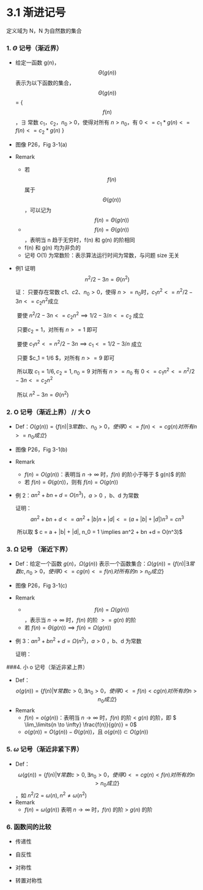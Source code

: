 # 3.1 渐进记号

定义域为 N，N 为自然数的集合

### 1. $\Theta$ 记号（渐近界）

* 给定一函数 g(n)，$$\Theta(g(n))$$ 表示为以下函数的集合，$$\Theta(g(n))$$ = { $$ f(n) $$，$\exists$ 常数 $c_1$，$c_2$，$n_0$ > 0，使得对所有 $n > n_0$，有 $0 <= c_1*g(n) <= f(n) <= c_2 * g(n)$ }

* 图像 P26，Fig 3-1(a)

* Remark

  * 若 $$ f(n) $$ 属于 $$\Theta(g(n))$$，可以记为$$ f(n) = \Theta(g(n))$$
  * $$ f(n) = \Theta(g(n))$$，表明当 n 趋于无穷时，f(n) 和 g(n) 的阶相同
  * f(n) 和 g(n) 均为非负的
  * 记号 O(1) 为常数阶：表示算法运行时间为常数，与问题 size 无关

* 例1 证明 $$n^2/2 - 3n = \Theta(n^2)$$

  证： 只要存在常数 $c1、c2、n_0>0​$，使得 $n >= n_0​$ 时，$c_1n^2 <= n^2 / 2 - 3n <= c_2 n^2​$成立

  ​	要使 $n^2 / 2 - 3n <= c_2 n^2 \implies 1/2 - 3/n <= c_2$ 成立

  ​	只要$c_2 = 1$，对所有 $n >= 1$ 即可

  ​	要使 $c_1n^2 <= n^2 / 2 - 3n \implies c_1 <= 1/2 - 3/n$ 成立

  ​	只要 $c_1 = 1/6 $，对所有 $n >= 9$ 即可

  ​	所以取 $c_1 = 1/6, c_2 = 1, n_0 = 9$ 对所有 $n >= n_0$ 有 $0 <= c_1n^2 <= n^2/2 - 3n <= c_2n^2$

  ​	所以 $n^2 - 3n = \Theta(n^2)$

### 2. O 记号（渐近上界） // 大 O

* Def：$O(g(n)) = \{ f(n) | \exists 常数 c、n_0 > 0，使得 0 <= f(n) <= cg(n)  对所有  n >= n_0 成立\}$ 

* 图像 P26，Fig 3-1(b)

* Remark

  * $f(n) = O(g(n))$：表明当 $n\rightarrow \infty$ 时，$f(n)$ 的阶小于等于 $ g(n)$ 的阶
  * 若 $f(n) = \Theta(g(n))$，则有 $f(n) = O(g(n))$

* 例 2：$an^2 + bn + d = O(n^3)$，$a > 0$ ，b、d 为常数

  证明：$$an^2 + bn + d <=  an^2 + |b|n + |d| <= (a + |b| + |d|)n^3 = cn^3$$

  ​	所以取 $ c = a + |b| + |d|, n_0 = 1 \implies an^2 + bn +d = O(n^3)$

### 3. Ω 记号 （渐近下界）

* Def：给定一个函数 $g(n)$，$\Omega(g(n))$ 表示一个函数集合：$\Omega(g(n)) = \{f(n) | \exists 常数 c,n_0 > 0，使得 0 <= cg(n) <= f(n) 对所有的 n > n_0 成立\}$ 

* 图像 P26，Fig 3-1(c)

* Remark

  * $$ f(n) = \Omega(g(n))$$，表示当 $n \rightarrow \infty$ 时，$f(n)$ 的阶 $>= g(n)$ 的阶
  * 若 $f(n) = \Theta(g(n)) \implies f(n) = \Omega(g(n))$

* 例 3：$an^3 + bn^2 + d = \Omega(n^2)$，$a > 0$ ，b、d 为常数

  证明：

###4. 小 o 记号（渐近非紧上界）

* Def：$$ o(g(n)) = \{f(n) | \forall 常数 c > 0,\exists n_0 > 0，使得 0 <= f(n) < cg(n) 对所有的 n > n_0 成立\}$$ 
* Remark
  * $f(n) = o(g(n))$：表明当 $n \rightarrow \infty$ 时，$f(n)$ 的阶 < $g(n)$ 的阶，即 $ \lim_\limits{n \to \infty} \frac{f(n)}{g(n)} = 0$
  * $o(g(n)) = O(g(n)) - \Theta(g(n))$，且 $o(g(n)) \subset O(g(n))$

### 5. $\omega$ 记号（渐近非紧下界）

* Def：$$ \omega(g(n)) = \{f(n) | \forall 常数 c > 0,\exists n_0 > 0，使得 0 <=  cg(n) < f(n) 对所有的 n > n_0 成立\}$$ ，如 $n^2/2 = \omega(n), n^2 \neq \omega(n^2)$
* Remark
  * $f(n) = \omega(g(n))$ 表明 $n \to \infty$ 时，$f(n)$ 的阶 > $g(n)$ 的阶

### 6. 函数间的比较

* 传递性

* 自反性

* 对称性

* 转置对称性


